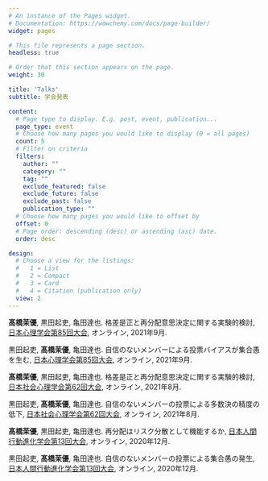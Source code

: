 ```yaml
---
# An instance of the Pages widget.
# Documentation: https://wowchemy.com/docs/page-builder/
widget: pages

# This file represents a page section.
headless: true

# Order that this section appears on the page.
weight: 30

title: 'Talks'
subtitle: 学会発表

content:
  # Page type to display. E.g. post, event, publication...
  page_type: event
  # Choose how many pages you would like to display (0 = all pages)
  count: 5
  # Filter on criteria
  filters:
    author: ""
    category: ""
    tag: ""
    exclude_featured: false
    exclude_future: false
    exclude_past: false
    publication_type: ""
  # Choose how many pages you would like to offset by
  offset: 0
  # Page order: descending (desc) or ascending (asc) date.
  order: desc

design:
  # Choose a view for the listings:
  #   1 = List
  #   2 = Compact
  #   3 = Card
  #   4 = Citation (publication only)
  view: 2
---
```

**髙橋茉優**, 黒田起吏, 亀田達也. 格差是正と再分配意思決定に関する実験的検討, [日本心理学会第85回大会](https://confit.atlas.jp/guide/event/jpa2021/top?lang=ja), オンライン, 2021年9月.
<br/>

黒田起吏, **髙橋茉優**, 亀田達也. 自信のないメンバーによる投票バイアスが集合愚を生む, [日本心理学会第85回大会](https://confit.atlas.jp/guide/event/jpa2021/top?lang=ja), オンライン, 2021年9月.
<br/>

**髙橋茉優**, 黒田起吏, 亀田達也. 格差是正と再分配意思決定に関する実験的検討, [日本社会心理学会第62回大会](https://www.socialpsychology.jp/conf2021/), オンライン, 2021年8月.
<br/>

黒田起吏, **髙橋茉優**, 亀田達也. 自信のないメンバーの投票による多数決の精度の低下, [日本社会心理学会第62回大会](https://www.socialpsychology.jp/conf2021/), オンライン, 2021年8月.
<br/>

**髙橋茉優**, 黒田起吏, 亀田達也. 再分配はリスク分散として機能するか, [日本人間行動進化学会第13回大会](https://sites.google.com/view/hbes-j2020fukuoka/), オンライン, 2020年12月.
<br/>

黒田起吏, **髙橋茉優**, 亀田達也. 自信のないメンバーの投票による集合愚の発生, [日本人間行動進化学会第13回大会](https://sites.google.com/view/hbes-j2020fukuoka/), オンライン, 2020年12月.
